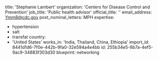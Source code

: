 title: 'Stephanie Lambert'
organization: 'Centers for Disease Control and Prevention'
job_title: 'Public health advisor'
official_title: ''
email_address: Ymm8@cdc.gov
post_nominal_letters: MPH
expertise:
  - hypertension
  - salt
  - transfat
country:
  - 'United States'
works_in: 'India, Thailand, China, Ethiopia'
import_id: 8441d1d6-7f0e-442b-9fa0-32e594a4e4bb
id: 255b34e5-8b7a-4ef5-9ac9-34883f303d30
blueprint: networking

